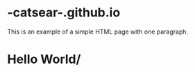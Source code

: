 # -catsear-.github.io
<!DOCTYPE html>
<html>
    <head>
        <title>hi</title>
    </head>
    <body>
        <p>This is an example of a simple HTML page with one paragraph.</p>
    </body>
</html>
<html>
 <head>
 </head>
 <body>
   <h1>Hello World/<h1>
 </body>
</html>
